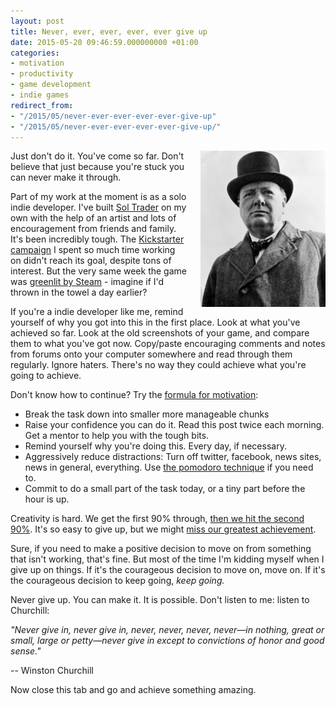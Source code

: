 ```yaml
---
layout: post
title: Never, ever, ever, ever, ever give up
date: 2015-05-20 09:46:59.000000000 +01:00
categories:
- motivation
- productivity
- game development
- indie games
redirect_from:
- "/2015/05/never-ever-ever-ever-ever-give-up"
- "/2015/05/never-ever-ever-ever-ever-give-up/"
---
```

<div style='float: right; padding: 0 0 10px 20px; width: 200px'><img src='/files/winston-churchill.jpg' alt='Winston Churchill'/></div>

Just don't do it. You've come so far. Don't believe that just because you're stuck you can never make it through.

Part of my work at the moment is as a solo indie developer. I've built [Sol Trader](http://soltrader.net) on my own with the help of an artist and lots of encouragement from friends and family. It's been incredibly tough. The [Kickstarter campaign](https://www.kickstarter.com/projects/852671098/sol-trader-a-compelling-space-action-rpg-for-pc-an) I spent so much time working on didn't reach its goal, despite tons of interest. But the very same week the game was [greenlit by Steam](/2015/03/sol-trader-has-been-greenlit/) - imagine if I'd thrown in the towel a day earlier?

If you're a indie developer like me, remind yourself of why you got into this in the first place. Look at what you've achieved so far. Look at the old screenshots of your game, and compare them to what you've got now. Copy/paste encouraging comments and notes from forums onto your computer somewhere and read through them regularly. Ignore haters. There's no way they could achieve what you're going to achieve.

Don't know how to continue? Try the [formula for motivation](/2011/04/a-formula-of-motivation/):

* Break the task down into smaller more manageable chunks
* Raise your confidence you can do it. Read this post twice each morning. Get a mentor to help you with the tough bits.
* Remind yourself why you're doing this. Every day, if necessary.
* Aggressively reduce distractions: Turn off twitter, facebook, news sites, news in general, everything. Use [the pomodoro technique](/2011/03/pomodoros-done-hopefully-right) if you need to.
* Commit to do a small part of the task today, or a tiny part before the hour is up.

Creativity is hard. We get the first 90% through, [then we hit the second 90%](http://en.wikipedia.org/wiki/Ninety-ninety_rule). It's so easy to give up, but we might [miss our greatest achievement](/2011/05/don-t-miss-your-greatest-achievement/).

Sure, if you need to make a positive decision to move on from something that isn't working, that's fine. But most of the time I'm kidding myself when I give up on things. If it's the courageous decision to move on, move on. If it's the courageous decision to keep going, *keep going.*

Never give up. You can make it. It is possible.  Don't listen to me: listen to Churchill:

*"Never give in, never give in, never, never, never, never—in nothing, great or small, large or petty—never give in except to convictions of honor and good sense."*

-- Winston Churchill

Now close this tab and go and achieve something amazing.

